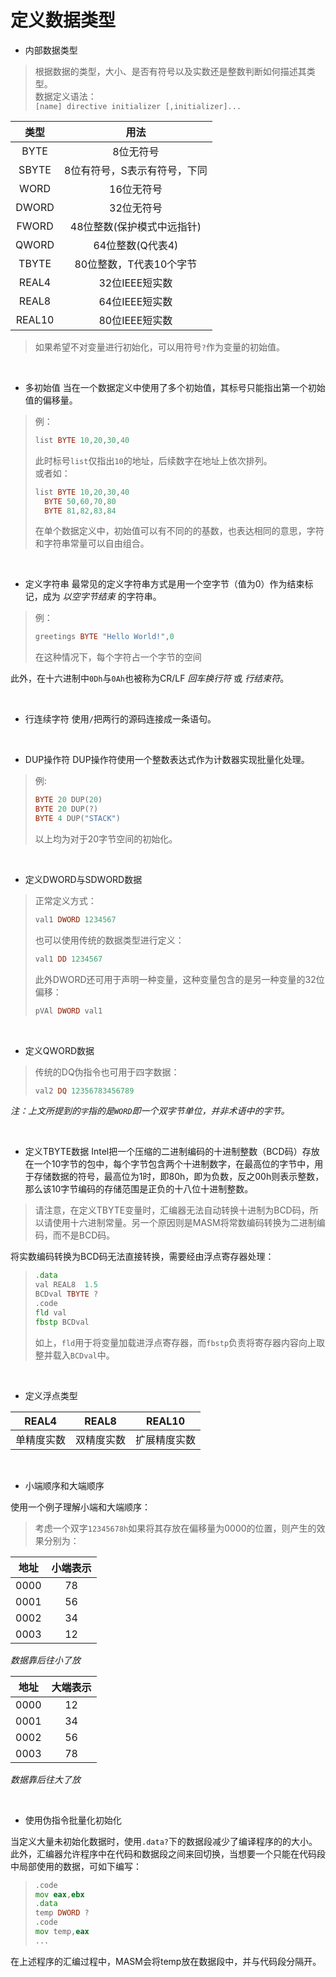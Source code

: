 # 定义数据类型

* 内部数据类型

> 根据数据的类型，大小、是否有符号以及实数还是整数判断如何描述其类型。  
> 数据定义语法：  
> `[name] directive initializer [,initializer]...`  

|类型|用法|
|:----:|:----:|
|BYTE|8位无符号|
|SBYTE|8位有符号，S表示有符号，下同|
|WORD|16位无符号|
|DWORD|32位无符号|
|FWORD|48位整数(保护模式中远指针)|
|QWORD|64位整数(Q代表4)|
|TBYTE|80位整数，T代表10个字节|
|REAL4|32位IEEE短实数|
|REAL8|64位IEEE短实数|
|REAL10|80位IEEE短实数|

>如果希望不对变量进行初始化，可以用符号`?`作为变量的初始值。

&emsp;

* 多初始值
当在一个数据定义中使用了多个初始值，其标号只能指出第一个初始值的偏移量。

> 例：  
>
> ```asm  
> list BYTE 10,20,30,40  
> ```  
>
> 此时标号`list`仅指出`10`的地址，后续数字在地址上依次排列。  
> 或者如：  
>  
> ```asm  
> list BYTE 10,20,30,40  
>   BYTE 50,60,70,80  
>   BYTE 81,82,83,84  
>```  
>  
> 在单个数据定义中，初始值可以有不同的的基数，也表达相同的意思，字符和字符串常量可以自由组合。  

&emsp;

* 定义字符串
最常见的定义字符串方式是用一个空字节（值为0）作为结束标记，成为 _以空字节结束_ 的字符串。

> 例：  
>  
> ```asm  
> greetings BYTE "Hello World!",0  
> ```  
>
> 在这种情况下，每个字符占一个字节的空间  

此外，在十六进制中`0Dh`与`0Ah`也被称为CR/LF _回车换行符_ 或 _行结束符_。  

&emsp;

* 行连续字符
使用`/`把两行的源码连接成一条语句。

&emsp;

* DUP操作符
DUP操作符使用一个整数表达式作为计数器实现批量化处理。

> 例:  
>
> ```asm
> BYTE 20 DUP(20)
> BYTE 20 DUP(?)
> BYTE 4 DUP("STACK")
> ```
>
> 以上均为对于20字节空间的初始化。  

&emsp;

* 定义DWORD与SDWORD数据

> 正常定义方式：  
>
> ```asm
> val1 DWORD 1234567
> ```  
>  
> 也可以使用传统的数据类型进行定义：  
>  
> ```asm
> val1 DD 1234567
> ```  
>  
> 此外DWORD还可用于声明一种变量，这种变量包含的是另一种变量的32位偏移：  
>
> ```asm
> pVAl DWORD val1    
> ```  

&emsp;

* 定义QWORD数据

> 传统的DQ伪指令也可用于四字数据：  
>  
> ```asm  
> val2 DQ 12356783456789  
> ```  

_注：上文所提到的`字`指的是`WORD`即一个双字节单位，并非术语中的字节。_

&emsp;

* 定义TBYTE数据
Intel把一个压缩的二进制编码的十进制整数（BCD码）存放在一个10字节的包中，每个字节包含两个十进制数字，在最高位的字节中，用于存储数据的符号，最高位为1时，即80h，即为负数，反之00h则表示整数，那么该10字节编码的存储范围是正负的十八位十进制整数。

> 请注意，在定义TBYTE变量时，汇编器无法自动转换十进制为BCD码，所以请使用十六进制常量。另一个原因则是MASM将常数编码转换为二进制编码，而不是BCD码。

将实数编码转换为BCD码无法直接转换，需要经由浮点寄存器处理：
>  
> ```asm
> .data 
> val REAL8  1.5
> BCDval TBYTE ?
> .code 
> fld val
> fbstp BCDval  
> ```  
>  
> 如上，`fld`用于将变量加载进浮点寄存器，而`fbstp`负责将寄存器内容向上取整并载入`BCDval`中。  

&emsp;

* 定义浮点类型

|REAL4|REAL8|REAL10|
|:----:|:----:|:----:|
|单精度实数|双精度实数|扩展精度实数|

&emsp;

* 小端顺序和大端顺序

使用一个例子理解小端和大端顺序：

> 考虑一个双字`12345678h`如果将其存放在偏移量为0000的位置，则产生的效果分别为：

|地址|小端表示|
|:-----:|:----:|
|0000|78|
|0001|56|
|0002|34|
|0003|12|
_数据靠后往小了放_

|地址|大端表示|
|:-----:|:----:|
|0000|12|
|0001|34|
|0002|56|
|0003|78|
_数据靠后往大了放_

&emsp;

* 使用伪指令批量化初始化

当定义大量未初始化数据时，使用`.data?`下的数据段减少了编译程序的的大小。
此外，汇编器允许程序中在代码和数据段之间来回切换，当想要一个只能在代码段中局部使用的数据，可如下编写：
>
>```asm
>.code 
>mov eax,ebx
>.data
>temp DWORD ?
>.code 
>mov temp,eax
>...
>```
>  
在上述程序的汇编过程中，MASM会将temp放在数据段中，并与代码段分隔开。
